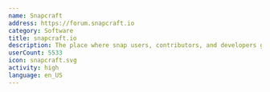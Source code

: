 ```yaml
---
name: Snapcraft
address: https://forum.snapcraft.io
category: Software
title: snapcraft.io
description: The place where snap users, contributors, and developers get together.
userCount: 5533
icon: snapcraft.svg
activity: high
language: en_US
---
```


